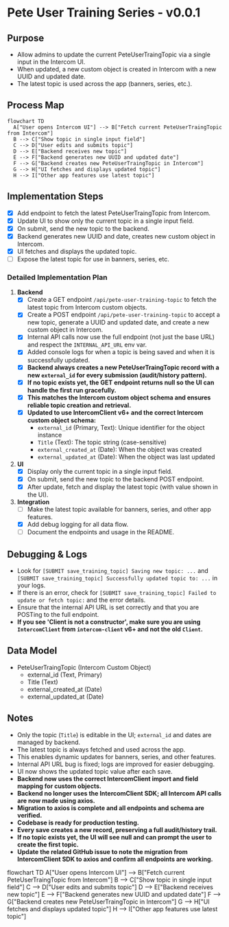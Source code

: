 # Pete User Training Series - v0.0.1

## Purpose

- Allow admins to update the current PeteUserTraingTopic via a single input in the Intercom UI.
- When updated, a new custom object is created in Intercom with a new UUID and updated date.
- The latest topic is used across the app (banners, series, etc.).

## Process Map

```mermaid
flowchart TD
  A["User opens Intercom UI"] --> B["Fetch current PeteUserTraingTopic from Intercom"]
  B --> C["Show topic in single input field"]
  C --> D["User edits and submits topic"]
  D --> E["Backend receives new topic"]
  E --> F["Backend generates new UUID and updated date"]
  F --> G["Backend creates new PeteUserTraingTopic in Intercom"]
  G --> H["UI fetches and displays updated topic"]
  H --> I["Other app features use latest topic"]
```

## Implementation Steps

- [x] Add endpoint to fetch the latest PeteUserTraingTopic from Intercom.
- [x] Update UI to show only the current topic in a single input field.
- [x] On submit, send the new topic to the backend.
- [x] Backend generates new UUID and date, creates new custom object in Intercom.
- [x] UI fetches and displays the updated topic.
- [ ] Expose the latest topic for use in banners, series, etc.

### Detailed Implementation Plan

1. **Backend**
   - [x] Create a GET endpoint `/api/pete-user-training-topic` to fetch the latest topic from Intercom custom objects.
   - [x] Create a POST endpoint `/api/pete-user-training-topic` to accept a new topic, generate a UUID and updated date, and create a new custom object in Intercom.
   - [x] Internal API calls now use the full endpoint (not just the base URL) and respect the `INTERNAL_API_URL` env var.
   - [x] Added console logs for when a topic is being saved and when it is successfully updated.
   - [x] **Backend always creates a new PeteUserTraingTopic record with a new `external_id` for every submission (audit/history pattern).**
   - [x] **If no topic exists yet, the GET endpoint returns null so the UI can handle the first run gracefully.**
   - [x] **This matches the Intercom custom object schema and ensures reliable topic creation and retrieval.**
   - [x] **Updated to use IntercomClient v6+ and the correct Intercom custom object schema:**
     - `external_id` (Primary, Text): Unique identifier for the object instance
     - `Title` (Text): The topic string (case-sensitive)
     - `external_created_at` (Date): When the object was created
     - `external_updated_at` (Date): When the object was last updated
2. **UI**
   - [x] Display only the current topic in a single input field.
   - [x] On submit, send the new topic to the backend POST endpoint.
   - [x] After update, fetch and display the latest topic (with value shown in the UI).
3. **Integration**
   - [ ] Make the latest topic available for banners, series, and other app features.
   - [x] Add debug logging for all data flow.
   - [ ] Document the endpoints and usage in the README.

## Debugging & Logs

- Look for `[SUBMIT save_training_topic] Saving new topic: ...` and `[SUBMIT save_training_topic] Successfully updated topic to: ...` in your logs.
- If there is an error, check for `[SUBMIT save_training_topic] Failed to update or fetch topic:` and the error details.
- Ensure that the internal API URL is set correctly and that you are POSTing to the full endpoint.
- **If you see 'Client is not a constructor', make sure you are using `IntercomClient` from `intercom-client` v6+ and not the old `Client`.**

## Data Model

- PeteUserTraingTopic (Intercom Custom Object)
  - external_id (Text, Primary)
  - Title (Text)
  - external_created_at (Date)
  - external_updated_at (Date)

## Notes

- Only the topic (`Title`) is editable in the UI; `external_id` and dates are managed by backend.
- The latest topic is always fetched and used across the app.
- This enables dynamic updates for banners, series, and other features.
- Internal API URL bug is fixed; logs are improved for easier debugging.
- UI now shows the updated topic value after each save.
- **Backend now uses the correct IntercomClient import and field mapping for custom objects.**
- **Backend no longer uses the IntercomClient SDK; all Intercom API calls are now made using axios.**
- **Migration to axios is complete and all endpoints and schema are verified.**
- **Codebase is ready for production testing.**
- **Every save creates a new record, preserving a full audit/history trail.**
- **If no topic exists yet, the UI will see null and can prompt the user to create the first topic.**
- **Update the related GitHub issue to note the migration from IntercomClient SDK to axios and confirm all endpoints are working.**

flowchart TD
A["User opens Intercom UI"] --> B["Fetch current PeteUserTraingTopic from Intercom"]
B --> C["Show topic in single input field"]
C --> D["User edits and submits topic"]
D --> E["Backend receives new topic"]
E --> F["Backend generates new UUID and updated date"]
F --> G["Backend creates new PeteUserTraingTopic in Intercom"]
G --> H["UI fetches and displays updated topic"]
H --> I["Other app features use latest topic"]
